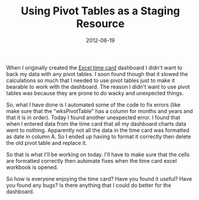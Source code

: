 ﻿---
date: 2012-06-19
title: Using Pivot Tables as a Staging Resource
tags:
  - excel
  - pivot-tables
---

When I originally created the <a href="http://www.spreadsheetbudget.com/products/excel-time-card/">Excel time card</a> dashboard I didn't want to back my data with any pivot tables. I soon found though that it slowed the calculations so much that I needed to use pivot tables just to make it bearable to work with the dashboard. The reason I didn't want to use pivot tables was because they are prone to do wacky and unexpected things.

So, what I have done is I automated some of the code to fix errors (like make sure that the "wksPivotTable" has a column for months and years and that it is in order). Today I found another unexpected error. I found that when I entered data from the time card that all my dashboard charts data went to nothing. Apparently not all the data in the time card was formatted as date in column A. So I ended up having to format it correctly then delete the old pivot table and replace it.

So that is what I'll be working on today. I'll have to make sure that the cells are formatted correctly then automate fixes when the time card excel workbook is opened.

So how is everyone enjoying the time card? Have you found it useful? Have you found any bugs? Is there anything that I could do better for the dashboard.
